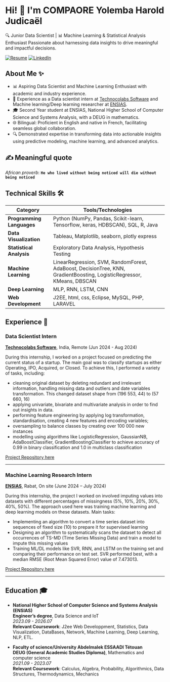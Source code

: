 # Hi! 👋 I'm COMPAORE Yolemba Harold Judicaël

🔍 Junior Data Scientist | 📊 Machine Learning & Statistical Analysis Enthusiast 
Passionate about harnessing data insights to drive meaningful and impactful decisions.

[![Resume](https://img.shields.io/badge/My%20Resume-red?style=flat-square&logo=google-chrome&logoColor=white)](https://github.com/202422/202422/blob/main/Resume)
[![LinkedIn](https://img.shields.io/badge/LinkedIn-blue?style=flat-square&logo=linkedin&logoColor=white)](https://www.linkedin.com/in/harold18/)

## About Me ✨
- 📊 Aspiring Data Scientist and Machine Learning Enthusiast with academic and industry experience.
- 🏦 Experience as a Data scientist intern at [Technocolabs Software](https://www.technocolabs.com/) and Machine learning/Deep learning researcher at [ENSIAS](https://ensias.um5.ac.ma/).
- 🎓 Second Year student at ENSIAS, National Higher School of Computer Science and Systems Analysis, with a DEUG in mathematics.
- 🌐 Bilingual: Proficient in English and native in French, facilitating seamless global collaboration.
- 🔍 Demonstrated expertise in transforming data into actionable insights using predictive modeling, machine learning, and advanced analytics.

## ✍️ Meaningful quote
*African proverb*: **`He who lived without being noticed will die without being noticed`**


## Technical Skills 🛠️

| **Category**               | **Tools/Technologies**                                               |
|----------------------------|--------------------------------------------------------------------|
| **Programming Languages**  | Python (NumPy, Pandas, Scikit-learn, Tensorflow, keras, HDBSCAN), SQL, R, Java |
| **Data Visualization**     | Tableau, Matplotlib, seaborn, plotly express                            |
| **Statistical Analysis**   | Exploratory Data Analysis, Hypothesis Testing                |
| **Machine Learning**       | LinearRegression, SVM, RandomForest, AdaBoost, DecisionTree, KNN, GradientBoosting, LogisticRegressor, KMeans, DBSCAN                |
| **Deep Learning**   | MLP, RNN, LSTM, CNN          |
| **Web Development**        | J2EE, html, css, Eclipse, MySQL, PHP, LARAVEL                             |

## Experience 💼

### **Data Scientist Intern**  
**[Technocolabs Software](https://www.technocolabs.com/)**, India, Remote (Jun 2024 - Aug 2024) 

During this internship, I worked on a project focused on predicting the current status of a startup. The main goal was to classify startups as either Operating, IPO, Acquired, or Closed. To achieve this, I performed a variety of tasks, including:

- cleaning original dataset by deleting redundant and irrelevant information, handling missing data and outliers and date variables transformation. This changed dataset shape from (196 553, 44) to (57 660, 16)
- applying univariate, bivariate and multivariate analysis in order to find out insights in data. 
- performing feature engineering by applying log transformation, standardisation, creating 4 new features and encoding variables; 
- oversampling to balance classes by creating over 100 000 new instances
- modelling using algorithms like LogisticRegression, GaussianNB, AdaBoostClassifier, GradientBoostingClassifier to achieve accuracy of 0.99 in binary classification and 1.0 in multiclass classification

[Project Repository here](https://github.com/202422/Startup-Operational-Status-prediction-using-Machine-learning)

---

### **Machine Learning Research Intern**  
**[ENSIAS](https://ensias.um5.ac.ma/)**, Rabat, On site (June 2024 – July 2024)  

During this internship, the project I worked on involved imputing values into datasets with different percentages of missingness (5%, 10%, 20%, 30%, 40%, 50%). The approach used here was training machine learning and deep learning models on these datasets. Main tasks:

- Implementing an algorithm to convert a time series dataset into sequences of fixed size (10) to prepare it for supervised learning
- Designing an algorithm to systematically scans the dataset to detect all occurrences of TS-MD (Time Series Missing Data) and train a model to impute this missing values
- Training ML/DL models like SVR, RNN, and LSTM on the training set and comparing their performance on test set. SVR performed best, with a median RMSE (Root Mean Squared Error) value of 7.473013.

[Project Repository here](https://github.com/202422/Time_series_Imputation_using_ML-DL)

---

## Education 🎓
- **National Higher School of Computer Science and Systems Analysis (ENSIAS)**  
  **Engineer’s degree**, Data Science and IoT  
  *2023.09 - 2026.07*     
  **Relevant Coursework**: J2ee Web Developpment, Statistics, Data Visualization, DataBases,  Network, Machine Learning, Deep Learning,  NLP, ETL.

- **Faculty of science/University Abdelmalek ESSAADI Tétouan**  
  **DEUG (General Academic Studies Diploma)**, Mathematics and computer science       
  *2021.09 - 2023.07*     
  **Relevant Coursework**: Calculus, Algebra, Probability, Algorithmics, Data Structures, Thermodynamics, Mechanics

